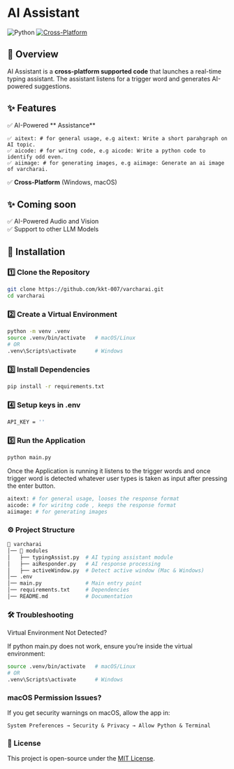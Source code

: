 # AI Assistant 

![Python](https://img.shields.io/badge/Python-3.8%2B-blue)
[![Cross-Platform](https://img.shields.io/badge/Cross%20Platform-MacOS%20%7C%20Windows-blue)](https://www.python.org/downloads/)

## 📖 Overview  
AI Assistant is a **cross-platform supported code** that launches a real-time typing assistant. The assistant listens for a trigger word and generates AI-powered suggestions.

## ✨ Features  
✅ AI-Powered ** Assistance**

    ✅ aitext: # for general usage, e.g aitext: Write a short parahgraph on AI topic.  
    ✅ aicode: # for writng code, e.g aicode: Write a python code to identify odd even.  
    ✅ aiimage: # for generating images, e.g aiimage: Generate an ai image of varcharai.  
✅ **Cross-Platform** (Windows, macOS)  

## ✨ Coming soon
✅ AI-Powered Audio and Vision  
✅ Support to other LLM Models

## 🚀 Installation  

### 1️⃣ Clone the Repository  
```sh
git clone https://github.com/kkt-007/varcharai.git
cd varcharai
```
### 2️⃣ Create a Virtual Environment
```sh
python -m venv .venv
source .venv/bin/activate   # macOS/Linux
# OR
.venv\Scripts\activate      # Windows
```
### 3️⃣ Install Dependencies
```sh
pip install -r requirements.txt
```
### 4️⃣ Setup keys in .env
```sh
API_KEY = ''
```
### 5️⃣ Run the Application
```sh
python main.py
```
Once the Application is running it listens to the trigger words and once trigger word is detected whatever user types is taken as input after pressing the enter button.
```sh
aitext: # for general usage, looses the response format
aicode: # for wiritng code , keeps the response format
aiimage: # for generating images
```
### ⚙️ Project Structure
```sh
📂 varcharai
│── 📂 modules
│   ├── typingAssist.py  # AI typing assistant module
│   ├── aiResponder.py   # AI response processing
│   ├── activeWindow.py  # Detect active window (Mac & Windows)
│── .env  
│── main.py              # Main entry point 
│── requirements.txt     # Dependencies
│── README.md            # Documentation
```

### 🛠️ Troubleshooting

Virtual Environment Not Detected?

If python main.py does not work, ensure you’re inside the virtual environment:
```sh
source .venv/bin/activate   # macOS/Linux
# OR
.venv\Scripts\activate      # Windows
```

### macOS Permission Issues?

If you get security warnings on macOS, allow the app in:

	System Preferences → Security & Privacy → Allow Python & Terminal

### 📝 License

This project is open-source under the [MIT License](https://github.com/kkt-007/varcharai/blob/b45b55592a2636c6fad14413420734f1c0a870c9/LICENSE.md).
